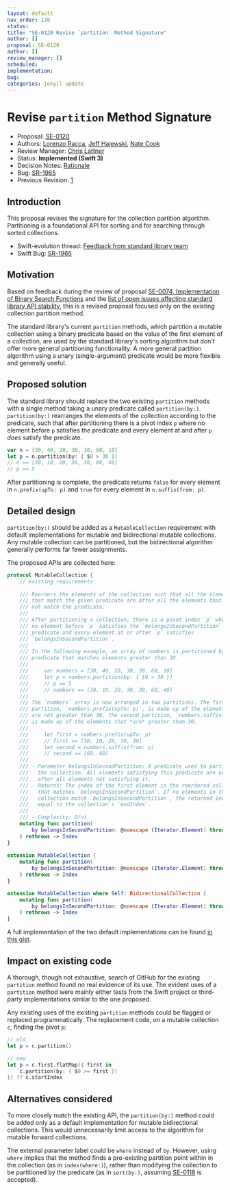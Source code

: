 ```yaml
---
layout: default
nav_order: 120
status: 
title: "SE-0120 Revise `partition` Method Signature"
author: []
proposal: SE-0120
author: []
review_manager: []
scheduled: 
implementation: 
bug: 
categories: jekyll update
---
```


# Revise `partition` Method Signature

* Proposal: [SE-0120](0120-revise-partition-method.md)
* Authors: [Lorenzo Racca](https://github.com/lorenzoracca), [Jeff Hajewski](https://github.com/j-haj), [Nate Cook](https://github.com/natecook1000)
* Review Manager: [Chris Lattner](http://github.com/lattner)
* Status: **Implemented (Swift 3)**
* Decision Notes: [Rationale](https://lists.swift.org/pipermail/swift-evolution-announce/2016-July/000242.html)
* Bug: [SR-1965](https://bugs.swift.org/browse/SR-1965)
* Previous Revision: [1](https://github.com/apple/swift-evolution/blob/1dcfd35856a6f9c86af2cf7c94a9ab76411739e3/proposals/0120-revise-partition-method.md)

## Introduction

This proposal revises the signature for the collection partition algorithm. Partitioning is a foundational API for sorting and for searching through sorted collections.

- Swift-evolution thread: [Feedback from standard library team](https://lists.swift.org/pipermail/swift-evolution/Week-of-Mon-20160502/016729.html)
- Swift Bug: [SR-1965](https://bugs.swift.org/browse/SR-1965)

## Motivation

Based on feedback during the review of proposal [SE-0074, Implementation of Binary Search Functions][se-74] and the [list of open issues affecting standard library API stability][list], this is a revised proposal focused only on the existing collection partition method.

The standard library's current `partition` methods, which partition a mutable collection using a binary predicate based on the value of the first element of a collection, are used by the standard library's sorting algorithm but don't offer more general partitioning functionality. A more general partition algorithm using a unary (single-argument) predicate would be more flexible and generally useful.

[se-74]: 0074-binary-search.md
[list]: https://gist.github.com/gribozavr/37e811f12b27c6365fc88e6f9645634d

## Proposed solution

The standard library should replace the two existing `partition` methods with a single method taking a unary predicate called `partition(by:)`. `partition(by:)` rearranges the elements of the collection according to the predicate, such that after partitioning there is a pivot index `p` where no element before `p` satisfies the predicate and every element at and after `p` *does* satisfy the predicate.

```swift
var n = [30, 40, 20, 30, 30, 60, 10]
let p = n.partition(by: { $0 > 30 })
// n == [30, 10, 20, 30, 30, 60, 40]
// p == 5
```

After partitioning is complete, the predicate returns `false` for every element in `n.prefix(upTo: p)` and `true` for every element in `n.suffix(from: p)`.

## Detailed design

`partition(by:)` should be added as a `MutableCollection` requirement with default implementations for mutable and bidirectional mutable collections. Any mutable collection can be partitioned, but the bidirectional algorithm generally performs far fewer assignments.

The proposed APIs are collected here:

```swift
protocol MutableCollection {
    // existing requirements
    
    /// Reorders the elements of the collection such that all the elements 
    /// that match the given predicate are after all the elements that do 
    /// not match the predicate.
    ///
    /// After partitioning a collection, there is a pivot index `p` where 
    /// no element before `p` satisfies the `belongsInSecondPartition` 
    /// predicate and every element at or after `p` satisfies 
    /// `belongsInSecondPartition`.
    /// 
    /// In the following example, an array of numbers is partitioned by a
    /// predicate that matches elements greater than 30.
    ///
    ///     var numbers = [30, 40, 20, 30, 30, 60, 10]
    ///     let p = numbers.partition(by: { $0 > 30 })
    ///     // p == 5
    ///     // numbers == [30, 10, 20, 30, 30, 60, 40]
    ///
    /// The `numbers` array is now arranged in two partitions. The first 
    /// partition, `numbers.prefix(upTo: p)`, is made up of the elements that 
    /// are not greater than 30. The second partition, `numbers.suffix(from: p)`, 
    /// is made up of the elements that *are* greater than 30.
    ///
    ///     let first = numbers.prefix(upTo: p)
    ///     // first == [30, 10, 20, 30, 30]
    ///     let second = numbers.suffix(from: p)
    ///     // second == [60, 40]
    ///
    /// - Parameter belongsInSecondPartition: A predicate used to partition
    ///   the collection. All elements satisfying this predicate are ordered 
    ///   after all elements not satisfying it.
    /// - Returns: The index of the first element in the reordered collection
    ///   that matches `belongsInSecondPartition`. If no elements in the
    ///   collection match `belongsInSecondPartition`, the returned index is
    ///   equal to the collection's `endIndex`.
    ///
    /// - Complexity: O(n)
    mutating func partition(
        by belongsInSecondPartition: @noescape (Iterator.Element) throws-> Bool
    ) rethrows -> Index
}
    
extension MutableCollection {
    mutating func partition(
        by belongsInSecondPartition: @noescape (Iterator.Element) throws-> Bool
    ) rethrows -> Index
}

extension MutableCollection where Self: BidirectionalCollection {
    mutating func partition(
        by belongsInSecondPartition: @noescape (Iterator.Element) throws-> Bool
    ) rethrows -> Index
}
```

A full implementation of the two default implementations can be found [in this gist][gist].

[gist]: https://gist.github.com/natecook1000/70f36608ecd6236552ce0e9f79b98cff

## Impact on existing code

A thorough, though not exhaustive, search of GitHub for the existing `partition` method found no real evidence of its use. The evident uses of a `partition` method were mainly either tests from the Swift project or third-party implementations similar to the one proposed.

Any existing uses of the existing `partition` methods could be flagged or replaced programmatically. The replacement code, on a mutable collection `c`, finding the pivot `p`:

```swift
// old
let p = c.partition()

// new
let p = c.first.flatMap({ first in
    c.partition(by: { $0 >= first })
}) ?? c.startIndex
```

## Alternatives considered

To more closely match the existing API, the `partition(by:)` method could be added only as a default implementation for mutable bidirectional collections. This would unnecessarily limit access to the algorithm for mutable forward collections.

The external parameter label could be `where` instead of `by`. However, using `where` implies that the method finds a pre-existing partition point within in the collection (as in `index(where:)`), rather than modifying the collection to be partitioned by the predicate (as in `sort(by:)`, assuming [SE-0118][] is accepted).

[SE-0118]: 0118-closure-parameter-names-and-labels.md
